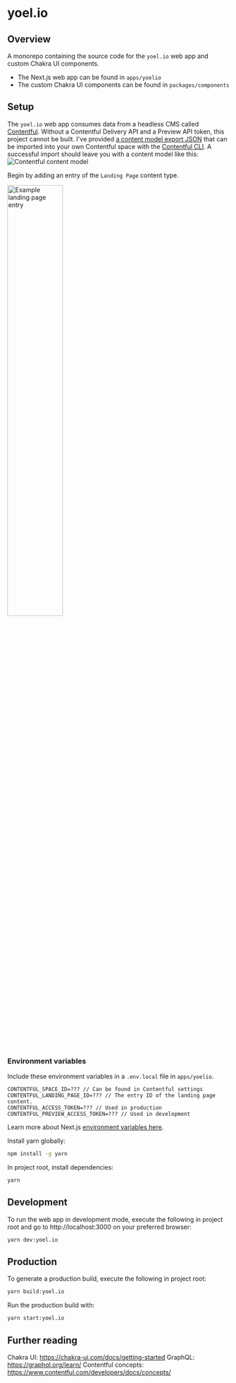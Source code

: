 # yoel.io

## Overview

A monorepo containing the source code for the `yoel.io` web app and custom Chakra UI components.

- The Next.js web app can be found in `apps/yoelio`
- The custom Chakra UI components can be found in `packages/components`

## Setup

The `yoel.io` web app consumes data from a headless CMS called [Contentful](https://www.contentful.com/developers/docs/). Without a Contentful Delivery API and a Preview API token, this project cannot be built. I've provided [a content model export JSON](https://github.com/Yoelio/yoel.io/blob/main/apps/yoelio/contentful_yoelio_content_model.json) that can be imported into your own Contentful space with the [Contentful CLI](https://www.contentful.com/developers/docs/tutorials/cli/import-and-export/). A successful import should leave you with a content model like this:
![Contentful content model](https://imgur.com/PXv4HKx.png)


Begin by adding an entry of the `Landing Page` content type.

<img src="https://imgur.com/TqlLtgL.png" alt="Example landing page entry" width="50%"/>

### Environment variables

Include these environment variables in a `.env.local` file in `apps/yoelio`.

```
CONTENTFUL_SPACE_ID=??? // Can be found in Contentful settings
CONTENTFUL_LANDING_PAGE_ID=??? // The entry ID of the landing page content.
CONTENTFUL_ACCESS_TOKEN=??? // Used in production
CONTENTFUL_PREVIEW_ACCESS_TOKEN=??? // Used in development
```

Learn more about Next.js [environment variables here](https://nextjs.org/docs/basic-features/environment-variables).

Install yarn globally:

```bash
npm install -g yarn
```

In project root, install dependencies:

```bash
yarn
```

## Development

To run the web app in development mode, execute the following in project root and go to http://localhost:3000 on your preferred browser:

```bash
yarn dev:yoel.io
```

## Production

To generate a production build, execute the following in project root:

```bash
yarn build:yoel.io
```

Run the production build with:

```bash
yarn start:yoel.io
```

## Further reading
Chakra UI: https://chakra-ui.com/docs/getting-started
GraphQL: https://graphql.org/learn/
Contentful concepts: https://www.contentful.com/developers/docs/concepts/
